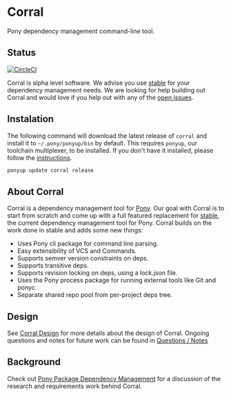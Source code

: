 # Corral

Pony dependency management command-line tool.

## Status

[![CircleCI](https://circleci.com/gh/ponylang/corral.svg?style=svg)](https://circleci.com/gh/ponylang/corral)

Corral is alpha level software. We advise you use [stable](https://github.com/ponylang/pony-stable) for your dependency management needs. We are looking for help building out Corral and would love if you help out with any of the [open issues](https://github.com/ponylang/corral/issues).

## Instalation

The following command will download the latest release of `corral` and install it to `~/.pony/ponyup/bin` by default. This requires `ponyup`, our toolchain multiplexer, to be installed. If you don't have it installed, please follow the [instructions](https://github.com/ponylang/ponyup#installing-ponyup).

```bash
ponyup update corral release
```

## About Corral

Corral is a dependency management tool for [Pony](https://www.ponylang.io). Our goal with Corral is to start from scratch and come up with a full featured replacement for [stable](https://github.com/ponylang/pony-stable), the current dependency management tool for Pony. Corral builds on the work done in stable and adds some new things:

- Uses Pony cli package for command line parsing.
- Easy extensibility of VCS and Commands.
- Supports semver version constraints on deps.
- Supports transitive deps.
- Supports revision locking on deps, using a lock.json file.
- Uses the Pony process package for running external tools like Git and ponyc.
- Separate shared repo pool from per-project deps tree.

## Design

See [Corral Design](doc/design.md) for more details about the design of Corral. Ongoing questions and notes for future work can be found in [Questions / Notes](doc/questions_notes.md)

## Background

Check out [Pony Package Dependency Management](doc/package_dependency_management.md) for a discussion of the research and requirements work behind Corral.
